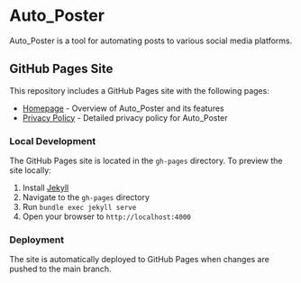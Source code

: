 # Auto_Poster

Auto_Poster is a tool for automating posts to various social media platforms.

## GitHub Pages Site

This repository includes a GitHub Pages site with the following pages:

- [Homepage](https://[username].github.io/Auto_Poster/) - Overview of Auto_Poster and its features
- [Privacy Policy](https://[username].github.io/Auto_Poster/privacy/privacy.html) - Detailed privacy policy for Auto_Poster

### Local Development

The GitHub Pages site is located in the `gh-pages` directory. To preview the site locally:

1. Install [Jekyll](https://jekyllrb.com/docs/installation/)
2. Navigate to the `gh-pages` directory
3. Run `bundle exec jekyll serve`
4. Open your browser to `http://localhost:4000`

### Deployment

The site is automatically deployed to GitHub Pages when changes are pushed to the main branch.
